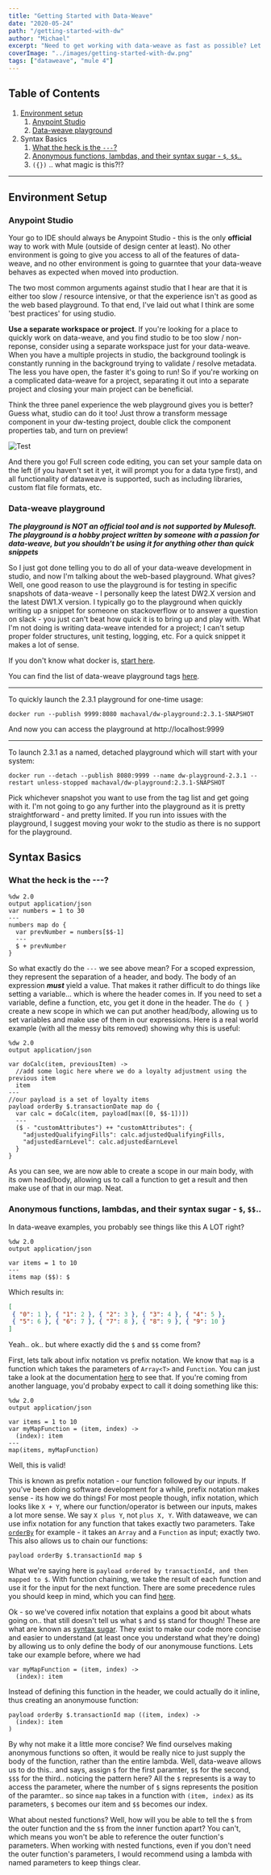 ```yaml
---
title: "Getting Started with Data-Weave"
date: "2020-05-24"
path: "/getting-started-with-dw"
author: "Michael"
excerpt: "Need to get working with data-weave as fast as possible? Let's talk about how you can hit the ground running, and where to go from there."
coverImage: "../images/getting-started-with-dw.png"
tags: ["dataweave", "mule 4"]
---
```


## Table of Contents
1. [Environment setup](#environment-setup)
   1. [Anypoint Studio](#anypoint-studio)
   2. [Data-weave playground](#data-weave-playground)
2. Syntax Basics
   1. [What the heck is the `---`?](#what-the-heck-is-the----)
   2. [Anonymous functions, lambdas, and their syntax sugar - `$`, `$$`..](#anonymous-functions-lambdas-and-their-syntax-sugar----)
   3. `({})` .. what magic is this?!?

---

## Environment Setup

### **Anypoint Studio**

Your go to IDE should always be Anypoint Studio - this is the only **official** way to work with Mule (outside of design center at least). No other environment is going to give you access to all of the features of data-weave, and no other environment is going to guarntee that your data-weave behaves as expected when moved into production.

The two most common arguments against studio that I hear are that it is either too slow / resource intensive, or that the experience isn't as good as the web based playground. To that end, I've laid out what I think are some 'best practices' for using studio.

**Use a separate workspace or project**. If you're looking for a place to quickly work on data-weave, and you find studio to be too slow / non-reponse, consider using a separate workspace just for your data-weave. When you have a multiple projects in studio, the background toolingk is constantly running in the background trying to validate / resolve metadata. The less you have open, the faster it's going to run! So if you're working on a complicated data-weave for a project, separating it out into a separate project and closing your main project can be beneficial.

Think the three panel experience the web playground gives you is better? Guess what, studio can do it too! Just throw a transform message component in your dw-testing project, double click the component properties tab, and turn on preview!

![Test](../images/studio-dw-editor.gif)

And there you go! Full screen code editing, you can set your sample data on the left (if you haven't set it yet, it will prompt you for a data type first), and all functionality of dataweave is supported, such as including libraries, custom flat file formats, etc.

### **Data-weave playground**

***The playground is NOT an official tool and is not supported by Mulesoft. The playground is a hobby project written by someone with a passion for data-weave, but you shouldn't be using it for anything other than quick snippets***

So I just got done telling you to do all of your data-weave development in studio, and now I'm talking about the web-based playground. What gives? Well, one good reason to use the playground is for testing in specific snapshots of data-weave - I personally keep the latest DW2.X version and the latest DW1.X version. I typically go to the playground when quickly writing up a snippet for someone on stackoverflow or to answer a question on slack - you just can't beat how quick it is to bring up and play with. What I'm not doing is writing data-weave intended for a project; I can't setup proper folder structures, unit testing, logging, etc. For a quick snippet it makes a lot of sense.

If you don't know what docker is, [start here](https://docker-curriculum.com/).

You can find the list of data-weave playground tags [here](https://hub.docker.com/r/machaval/dw-playground/tags).

---
To quickly launch the 2.3.1 playground for one-time usage:

`docker run --publish 9999:8080 machaval/dw-playground:2.3.1-SNAPSHOT`

And now you can access the playground at http://localhost:9999

---

To launch 2.3.1 as a named, detached playground which will start with your system:

`docker run --detach --publish 8080:9999 --name dw-playground-2.3.1 --restart unless-stopped machaval/dw-playground:2.3.1-SNAPSHOT`

Pick whichever snapshot you want to use from the tag list and get going with it. I'm not going to go any further into the playground as it is pretty straightforward - and pretty limited. If you run into issues with the playground, I suggest moving your wokr to the studio as there is no support for the playground.

## Syntax Basics

### **What the heck is the ---?**

```data-weave{4,7}
%dw 2.0
output application/json
var numbers = 1 to 30
---
numbers map do {
  var prevNumber = numbers[$$-1]
  ---
  $ + prevNumber
}
```

So what exactly do the `---` we see above mean? For a scoped expression, they represent the separation of a header, and body. The body of an expression ***must*** yield a value. That makes it rather difficult to do things like setting a variable... which is where the header comes in. If you need to set a variable, define a function, etc, you get it done in the header. The `do { }` create a new scope in which we can put another head/body, allowing us to set variables and make use of them in our expressions. Here is a real world example (with all the messy bits removed) showing why this is useful:

```data-weave{7,11}
%dw 2.0
output application/json

var doCalc(item, previousItem) ->
  //add some logic here where we do a loyalty adjustment using the previous item
  item
---
//our payload is a set of loyalty items
payload orderBy $.transactionDate map do {
  var calc = doCalc(item, payload[max([0, $$-1])])
  ---
  ($ - "customAttributes") ++ "customAttributes": {
    "adjustedQualifyingFills": calc.adjustedQualifyingFills,
    "adjustedEarnLevel": calc.adjustedEarnLevel
  }
}
```

As you can see, we are now able to create a scope in our main body, with its own head/body, allowing us to call a function to get a result and then make use of that in our map. Neat.

### **Anonymous functions, lambdas, and their syntax sugar - `$`, `$$`..**

In data-weave examples, you probably see things like this A LOT right?

```data-weave
%dw 2.0
output application/json

var items = 1 to 10
---
items map ($$): $
```

Which results in:

```JSON
[
 { "0": 1 }, { "1": 2 }, { "2": 3 }, { "3": 4 }, { "4": 5 },
 { "5": 6 }, { "6": 7 }, { "7": 8 }, { "8": 9 }, { "9": 10 }
]
```
Yeah.. ok.. but where exactly did the `$` and `$$` come from?

First, lets talk about infix notation vs prefix notation. We know that `map` is a function which takes the parameters of `Array<T>` and `Function`. You can just take a look at the documentation [here](https://docs.mulesoft.com/mule-runtime/4.3/dw-core-functions-map#map1) to see that. If you're coming from another language, you'd probaby expect to call it doing something like this:

```data-weave
%dw 2.0
output application/json

var items = 1 to 10
var myMapFunction = (item, index) ->
  (index): item
---
map(items, myMapFunction)
```

Well, this is valid!

This is known as prefix notation - our function followed by our inputs. If you've been doing software development for a while, prefix notation makes sense - its how we do things! For most people though, infix notation, which looks like `X + Y`, where our function/operator is between our inputs, makes a lot more sense. We say `X plus Y`, not `plus X, Y`. With dataweave, we can use infix notation for any function that takes exactly two parameters. Take [`orderBy`](https://docs.mulesoft.com/mule-runtime/4.3/dw-core-functions-orderby#orderby2) for example - it takes an `Array` and a `Function` as input; exactly two. This also allows us to chain our functions:

```data-weave
payload orderBy $.transactionId map $
```

What we're saying here is `payload ordered by transactionId, and then mapped to $`. With function chaining, we take the result of each function and use it for the input for the next function. There are some precedence rules you should keep in mind, which you can find [here](https://docs.mulesoft.com/mule-runtime/4.3/dataweave-flow-control-precedence).

Ok - so we've covered infix notation that explains a good bit about whats going on.. that still doesn't tell us what `$` and `$$` stand for though! These are what are known as [syntax sugar](https://en.wikipedia.org/wiki/Syntactic_sugar). They exist to make our code more concise and easier to understand (at least once you understand what they're doing) by allowing us to only define the body of our anonymouse functions. Lets take our example before, where we had

```data-weave
var myMapFunction = (item, index) ->
  (index): item
```

Instead of defining this function in the header, we could actually do it inline, thus creating an anonymouse function:

```data-weave
payload orderBy $.transactionId map ((item, index) ->
  (index): item
)
```

By why not make it a little more concise? We find ourselves making anonymous functions so often, it would be really nice to just supply the body of the function, rather than the entire lambda. Well, data-weave allows us to do this.. and says, assign `$` for the first paramter, `$$` for the second, `$$$` for the third.. noticing the pattern here? All the `$` represents is a way to access the parameter, where the number of `$` signs represents the position of the paramter.. so since `map` takes in a function with `(item, index)` as its parameters, `$` becomes our item and `$$` becomes our index.

What about nested functions? Well, how will you be able to tell the `$` from the outer function and the `$$` from the inner function apart? You can't, which means you won't be able to reference the outer function's parameters. When working with nested functions, even if you don't need the outer function's parameters, I would recommend using a lambda with named parameters to keep things clear.